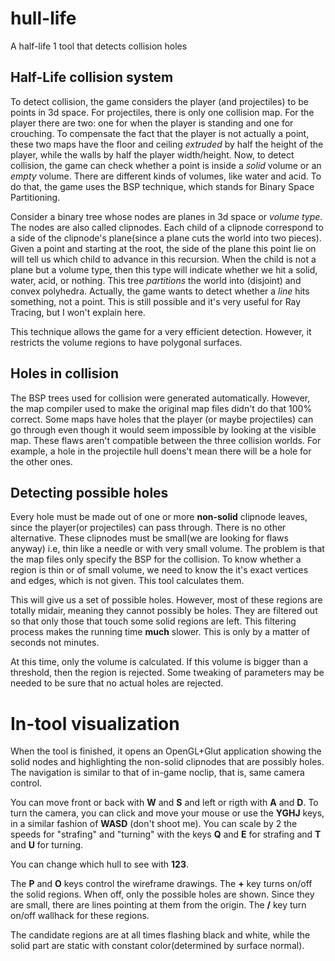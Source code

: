 # hull-life
A half-life 1 tool that detects collision holes

## Half-Life collision system
To detect collision, the game considers the player (and projectiles) to be points in 3d space. For projectiles, there is only one collision map. For the player there are two: one for when the player is standing and one for crouching. To compensate the fact that the player is not actually a point, these two maps have the floor and ceiling *extruded* by half the height of the player, while the walls by half the player width/height. Now, to detect collision, the game can check whether a point is inside a *solid* volume or an *empty* volume. There are different kinds of volumes, like water and acid. To do that, the game uses the BSP technique, which stands for Binary Space Partitioning.

Consider a binary tree whose nodes are planes in 3d space or *volume type*. The nodes are also called clipnodes. Each child of a clipnode correspond to a side of the clipnode's plane(since a plane cuts the world into two pieces). Given a point and starting at the root, the side of the plane this point lie on will tell us which child to advance in this recursion. When the child is not a plane but a volume type, then this type will indicate whether we hit a solid, water, acid, or nothing. This tree *partitions* the world into (disjoint) and convex polyhedra. Actually, the game wants to detect whether a *line* hits something, not a point. This is still possible and it's very useful for Ray Tracing, but I won't explain here.

This technique allows the game for a very efficient detection. However, it restricts the volume regions to have polygonal surfaces.

## Holes in collision
The BSP trees used for collision were generated automatically. However, the map compiler used to make the original map files didn't do that 100% correct. Some maps have holes that the player (or maybe projectiles) can go through even though it would seem impossible by looking at the visible map. These flaws aren't compatible between the three collision worlds. For example, a hole in the projectile hull doens't mean there will be a hole for the other ones.

## Detecting possible holes
Every hole must be made out of one or more **non-solid** clipnode leaves, since the player(or projectiles) can pass through. There is no other alternative. These clipnodes must be small(we are looking for flaws anyway) i.e, thin like a needle or with very small volume. The problem is that the map files only specify the BSP for the collision. To know whether a region is thin or of small volume, we need to know the it's exact vertices and edges, which is not given. This tool calculates them.

This will give us a set of possible holes. However, most of these regions are totally midair, meaning they cannot possibly be holes. They are filtered out so that only those that touch some solid regions are left. This filtering process makes the running time **much** slower. This is only by a matter of seconds not minutes.

At this time, only the volume is calculated. If this volume is bigger than a threshold, then the region is rejected. Some tweaking of parameters may be needed to be sure that no actual holes are rejected.

# In-tool visualization
When the tool is finished, it opens an OpenGL+Glut application showing the solid nodes and highlighting the non-solid clipnodes that are possibly holes. The navigation is similar to that of in-game noclip, that is, same camera control.

You can move front or back with **W** and **S** and left or rigth with **A** and **D**. To turn the camera, you can click and move your mouse or use the **YGHJ** keys, in a similar fashion of **WASD** (don't shoot me). You can scale by 2 the speeds for "strafing" and "turning" with the keys **Q** and **E** for strafing and **T** and **U** for turning.

You can change which hull to see with **123**.

The **P** and **O** keys control the wireframe drawings. The **+** key turns on/off the solid regions. When off, only the possible holes are shown. Since they are small, there are lines pointing at them from the origin. The **/** key turn on/off wallhack for these regions.

The candidate regions are at all times flashing black and white, while the solid part are static with constant color(determined by surface normal).

